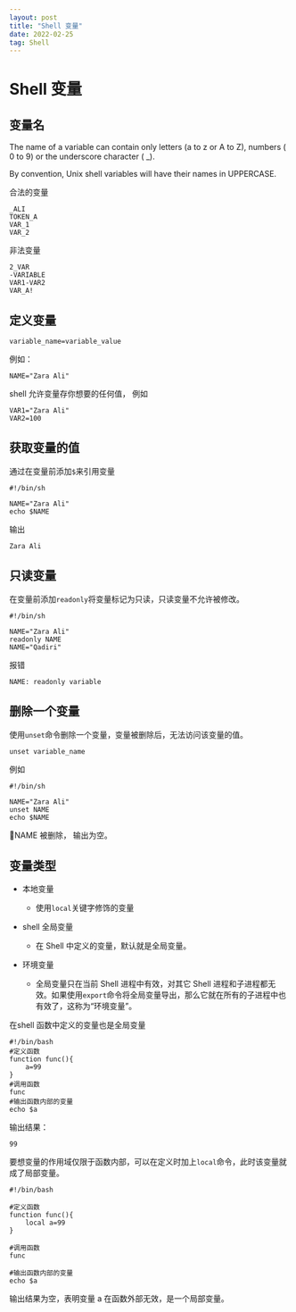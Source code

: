 ```yaml
---
layout: post
title: "Shell 变量"
date: 2022-02-25 
tag: Shell
---  
```


# Shell 变量
## 变量名

The name of a variable can contain only letters (a to z or A to Z), numbers ( 0 to 9) or the underscore character ( _).

By convention, Unix shell variables will have their names in UPPERCASE.

合法的变量

```shell
_ALI
TOKEN_A
VAR_1
VAR_2
```

非法变量

```shell
2_VAR
-VARIABLE
VAR1-VAR2
VAR_A!
```

## 定义变量

```shell
variable_name=variable_value
```

例如：

```shell
NAME="Zara Ali"
```

shell 允许变量存你想要的任何值， 例如

```shell
VAR1="Zara Ali"
VAR2=100
```

## 获取变量的值

通过在变量前添加`$`来引用变量

```shell
#!/bin/sh

NAME="Zara Ali"
echo $NAME
```

输出

```shell
Zara Ali
```

## 只读变量

在变量前添加`readonly`将变量标记为只读，只读变量不允许被修改。

```shell
#!/bin/sh

NAME="Zara Ali"
readonly NAME
NAME="Qadiri"
```

报错

```shell
NAME: readonly variable
```

## 删除一个变量

使用`unset`命令删除一个变量，变量被删除后，无法访问该变量的值。

```shell
unset variable_name
```

例如

```shell
#!/bin/sh

NAME="Zara Ali"
unset NAME
echo $NAME
```

NAME 被删除， 输出为空。

## 变量类型

- 本地变量
  
  -  使用`local`关键字修饰的变量

- shell 全局变量
  
  - 在 Shell 中定义的变量，默认就是全局变量。

- 环境变量
  
  - 全局变量只在当前 Shell 进程中有效，对其它 Shell 进程和子进程都无效。如果使用`export`命令将全局变量导出，那么它就在所有的子进程中也有效了，这称为“环境变量”。



在shell 函数中定义的变量也是全局变量

```shell
#!/bin/bash
#定义函数
function func(){
    a=99
}
#调用函数
func
#输出函数内部的变量
echo $a
```

输出结果： 

```
99
```

要想变量的作用域仅限于函数内部，可以在定义时加上`local`命令，此时该变量就成了局部变量。

```shell
#!/bin/bash

#定义函数
function func(){
    local a=99
}

#调用函数
func

#输出函数内部的变量
echo $a
```

输出结果为空，表明变量 a 在函数外部无效，是一个局部变量。








